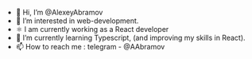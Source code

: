 - 👋 Hi, I’m @AlexeyAbramov
- 👀 I’m interested in web-development.
- ⚛️ I am currently working as a React developer
- 🌱 I’m currently learning Typescript, (and improving my skills in React).
- 📫 How to reach me : telegram - @AAbramov

<!---
AlexeyAbramov/AlexeyAbramov is a ✨ special ✨ repository because its `README.md` (this file) appears on your GitHub profile.
You can click the Preview link to take a look at your changes.
--->

